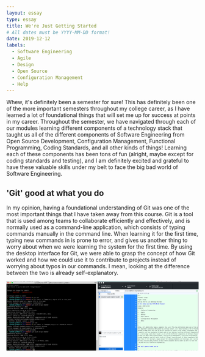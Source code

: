 ```yaml
---
layout: essay
type: essay
title: We're Just Getting Started
# All dates must be YYYY-MM-DD format!
date: 2019-12-12
labels:
  - Software Engineering
  - Agile
  - Design
  - Open Source
  - Configuration Management
  - Help
---
```


Whew, it's definitely been a semester for sure! This has definitely been one of the more important semesters throughout my college career, as I have learned a lot of foundational things that will set me up for success at points in my career. Throughout the semester, we have navigated through each of our modules learning different components of a technology stack that taught us all of the different components of Software Engineering from Open Source Development, Configuration Management, Functional Programming, Coding Standards, and all other kinds of things! Learning each of these components has been tons of fun (alright, maybe except for coding standards and testing), and I am definitely excited and grateful to have these valuable skills under my belt to face the big bad world of Software Engineering.

## 'Git' good at what you do

In my opinion, having a foundational understanding of Git was one of the most important things that I have taken away from this course. Git is a tool that is used among teams to collaborate efficiently and effectively, and is normally used as a command-line application, which consists of typing commands manually in the command line. When learning it for the first time, typing new commands in is prone to error, and gives us another thing to worry about when we were learning the system for the first time. By using the desktop interface for Git, we were able to grasp the concept of how Git worked and how we could use it to contribute to projects instead of worrying about typos in our commands. I mean, looking at the difference between the two is already self-explanatory.

<img class="ui centered huge middle rounded image" src="../images/gitvsgithub.png">





